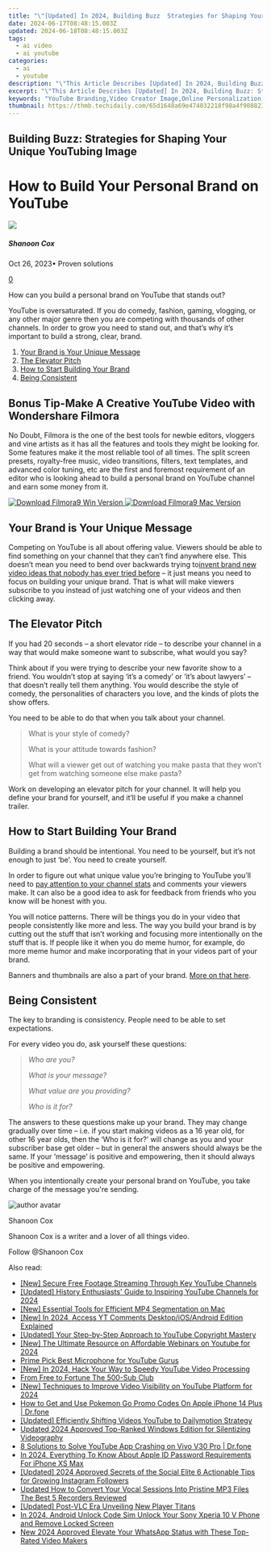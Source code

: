 ```yaml
---
title: "\"[Updated] In 2024, Building Buzz  Strategies for Shaping Your Unique YouTubing Image\""
date: 2024-06-17T08:48:15.003Z
updated: 2024-06-18T08:48:15.003Z
tags:
  - ai video
  - ai youtube
categories:
  - ai
  - youtube
description: "\"This Article Describes [Updated] In 2024, Building Buzz: Strategies for Shaping Your Unique YouTubing Image\""
excerpt: "\"This Article Describes [Updated] In 2024, Building Buzz: Strategies for Shaping Your Unique YouTubing Image\""
keywords: "YouTube Branding,Video Creator Image,Online Personalization,Content Marketing,SEO for Videos,Engaging Audiences,YouTuber Strategy"
thumbnail: https://thmb.techidaily.com/65d1648a69e474032218f98a4f9088236faaaabb296646cc458aad0041a1d229.png
---
```


## Building Buzz: Strategies for Shaping Your Unique YouTubing Image

# How to Build Your Personal Brand on YouTube

![](https://images.wondershare.com/filmora/article-images/shannon-cox.jpg)

##### Shanoon Cox

 Oct 26, 2023• Proven solutions

[0](#commentsBoxSeoTemplate)

How can you build a personal brand on YouTube that stands out?

YouTube is oversaturated. If you do comedy, fashion, gaming, vlogging, or any other major genre then you are competing with thousands of other channels. In order to grow you need to stand out, and that’s why it’s important to build a strong, clear, brand.

1. [Your Brand is Your Unique Message](#unique)
2. [The Elevator Pitch](#Elevator)
3. [How to Start Building Your Brand](#building)
4. [Being Consistent](#consistent)

## Bonus Tip-Make A Creative YouTube Video with Wondershare Filmora

No Doubt, Filmora is the one of the best tools for newbie editors, vloggers and vine artists as it has all the features and tools they might be looking for. Some features make it the most reliable tool of all times. The split screen presets, royalty-free music, video transitions, filters, text templates, and advanced color tuning, etc are the first and foremost requirement of an editor who is looking ahead to build a personal brand on YouTube channel and earn some money from it.

[![Download Filmora9 Win Version](https://images.wondershare.com/filmora/guide/download-btn-win.jpg) ](https://tools.techidaily.com/wondershare/filmora/download/) [![Download Filmora9 Mac Version](https://images.wondershare.com/filmora/guide/download-btn-mac.jpg) ](https://tools.techidaily.com/wondershare/filmora/download/)

## Your Brand is Your Unique Message

Competing on YouTube is all about offering value. Viewers should be able to find something on your channel that they can’t find anywhere else. This doesn’t mean you need to bend over backwards trying to[invent brand new video ideas that nobody has ever tried before](https://www.filmora.io/community-blog/how-to-be-original-on-youtube-289.html) – it just means you need to focus on building your unique brand. That is what will make viewers subscribe to you instead of just watching one of your videos and then clicking away.

## The Elevator Pitch

If you had 20 seconds – a short elevator ride – to describe your channel in a way that would make someone want to subscribe, what would you say?

Think about if you were trying to describe your new favorite show to a friend. You wouldn’t stop at saying ‘it’s a comedy’ or ‘it’s about lawyers’ – that doesn’t really tell them anything. You would describe the style of comedy, the personalities of characters you love, and the kinds of plots the show offers.

You need to be able to do that when you talk about your channel.

> What is your style of comedy?
>
> What is your attitude towards fashion?
>
> What will a viewer get out of watching you make pasta that they won’t get from watching someone else make pasta?

Work on developing an elevator pitch for your channel. It will help you define your brand for yourself, and it’ll be useful if you make a channel trailer.

## How to Start Building Your Brand

Building a brand should be intentional. You need to be yourself, but it’s not enough to just ‘be’. You need to create yourself.

  In order to figure out what unique value you’re bringing to YouTube you’ll need to [pay attention to your channel stats](https://www.filmora.io/community-blog/understanding-youtube-analytics-%E2%80%93-take-charge-of-your-channel%21-286.html) and comments your viewers make. It can also be a good idea to ask for feedback from friends who you know will be honest with you.

You will notice patterns. There will be things you do in your video that people consistently like more and less. The way you build your brand is by cutting out the stuff that isn’t working and focusing more intentionally on the stuff that is. If people like it when you do meme humor, for example, do more meme humor and make incorporating that in your videos part of your brand.

Banners and thumbnails are also a part of your brand. [More on that here](https://www.filmora.io/community-blog/how-to-make-youtube-banners-and-thumbnails-316.html).

## Being Consistent

The key to branding is consistency. People need to be able to set expectations.

For every video you do, ask yourself these questions:

> _Who are you?_
>
> _What is your message?_
>
> _What value are you providing?_
>
> _Who is it for?_

The answers to these questions make up your brand. They may change gradually over time – i.e. if you start making videos as a 16 year old, for other 16 year olds, then the ‘Who is it for?’ will change as you and your subscriber base get older – but in general the answers should always be the same. If your ‘message’ is positive and empowering, then it should always be positive and empowering.

When you intentionally create your personal brand on YouTube, you take charge of the message you're sending.

![author avatar](https://images.wondershare.com/filmora/article-images/shannon-cox.jpg)

Shanoon Cox

Shanoon Cox is a writer and a lover of all things video.

Follow @Shanoon Cox


<ins class="adsbygoogle"
     style="display:block"
     data-ad-format="autorelaxed"
     data-ad-client="ca-pub-7571918770474297"
     data-ad-slot="1223367746"></ins>



<ins class="adsbygoogle"
     style="display:block"
     data-ad-client="ca-pub-7571918770474297"
     data-ad-slot="8358498916"
     data-ad-format="auto"
     data-full-width-responsive="true"></ins>

<span class="atpl-alsoreadstyle">Also read:</span>
<div><ul>
<li><a href="https://youtube-data.techidaily.com/ecure-free-footage-streaming-through-key-youtube-channels/"><u>[New] Secure Free Footage Streaming Through Key YouTube Channels</u></a></li>
<li><a href="https://youtube-data.techidaily.com/ed-history-enthusiasts-guide-to-inspiring-youtube-channels-for-2024/"><u>[Updated] History Enthusiasts' Guide to Inspiring YouTube Channels for 2024</u></a></li>
<li><a href="https://youtube-data.techidaily.com/ssential-tools-for-efficient-mp4-segmentation-on-mac/"><u>[New] Essential Tools for Efficient MP4 Segmentation on Mac</u></a></li>
<li><a href="https://youtube-data.techidaily.com/n-2024-access-yt-comments-desktopiosandroid-edition-explained/"><u>[New] In 2024, Access YT Comments  Desktop/iOS/Android Edition Explained</u></a></li>
<li><a href="https://youtube-data.techidaily.com/ed-your-step-by-step-approach-to-youtube-copyright-mastery/"><u>[Updated] Your Step-by-Step Approach to YouTube Copyright Mastery</u></a></li>
<li><a href="https://youtube-data.techidaily.com/he-ultimate-resource-on-affordable-webinars-on-youtube-for-2024/"><u>[New] The Ultimate Resource on Affordable Webinars on Youtube for 2024</u></a></li>
<li><a href="https://youtube-data.techidaily.com/-pick-best-microphone-for-youtube-gurus/"><u>Prime Pick  Best Microphone for YouTube Gurus</u></a></li>
<li><a href="https://youtube-data.techidaily.com/n-2024-hack-your-way-to-speedy-youtube-video-processing/"><u>[New] In 2024, Hack Your Way to Speedy YouTube Video Processing</u></a></li>
<li><a href="https://youtube-data.techidaily.com/free-to-fortune-the-500-sub-club/"><u>From Free to Fortune  The 500-Sub Club</u></a></li>
<li><a href="https://youtube-data.techidaily.com/echniques-to-improve-video-visibility-on-youtube-platform-for-2024/"><u>[New] Techniques to Improve Video Visibility on YouTube Platform for 2024</u></a></li>
<li><a href="https://ios-pokemon-go.techidaily.com/how-to-get-and-use-pokemon-go-promo-codes-on-apple-iphone-14-plus-drfone-by-drfone-virtual-ios/"><u>How to Get and Use Pokemon Go Promo Codes On Apple iPhone 14 Plus | Dr.fone</u></a></li>
<li><a href="https://youtube-video-recordings.techidaily.com/updated-efficiently-shifting-videos-youtube-to-dailymotion-strategy/"><u>[Updated] Efficiently Shifting Videos  YouTube to Dailymotion Strategy</u></a></li>
<li><a href="https://audio-editing.techidaily.com/updated-2024-approved-top-ranked-windows-edition-for-silentizing-videography/"><u>Updated 2024 Approved Top-Ranked Windows Edition for Silentizing Videography</u></a></li>
<li><a href="https://howto.techidaily.com/8-solutions-to-solve-youtube-app-crashing-on-vivo-v30-pro-drfone-by-drfone-fix-android-problems-fix-android-problems/"><u>8 Solutions to Solve YouTube App Crashing on Vivo V30 Pro | Dr.fone</u></a></li>
<li><a href="https://apple-account.techidaily.com/in-2024-everything-to-know-about-apple-id-password-requirements-for-iphone-xs-max-by-drfone-ios/"><u>In 2024, Everything To Know About Apple ID Password Requirements For iPhone XS Max</u></a></li>
<li><a href="https://instagram-video-recordings.techidaily.com/updated-2024-approved-secrets-of-the-social-elite-6-actionable-tips-for-growing-instagram-followers/"><u>[Updated] 2024 Approved  Secrets of the Social Elite  6 Actionable Tips for Growing Instagram Followers</u></a></li>
<li><a href="https://audio-editing.techidaily.com/updated-how-to-convert-your-vocal-sessions-into-pristine-mp3-files-the-best-5-recorders-reviewed/"><u>Updated How to Convert Your Vocal Sessions Into Pristine MP3 Files The Best 5 Recorders Reviewed</u></a></li>
<li><a href="https://extra-approaches.techidaily.com/updated-post-vlc-era-unveiling-new-player-titans/"><u>[Updated] Post-VLC Era  Unveiling New Player Titans</u></a></li>
<li><a href="https://sim-unlock.techidaily.com/in-2024-android-unlock-code-sim-unlock-your-sony-xperia-10-v-phone-and-remove-locked-screen-by-drfone-android/"><u>In 2024, Android Unlock Code Sim Unlock Your Sony Xperia 10 V Phone and Remove Locked Screen</u></a></li>
<li><a href="https://ai-video-tools.techidaily.com/new-2024-approved-elevate-your-whatsapp-status-with-these-top-rated-video-makers/"><u>New 2024 Approved Elevate Your WhatsApp Status with These Top-Rated Video Makers</u></a></li>
</ul></div>
